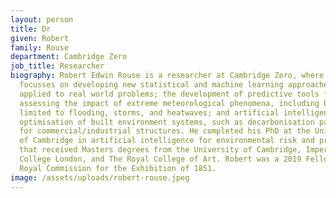 ```yaml
---
layout: person
title: Dr
given: Robert
family: Rouse
department: Cambridge Zero
job_title: Researcher
biography: Robert Edwin Rouse is a researcher at Cambridge Zero, where he
  focusses on developing new statistical and machine learning approaches to be
  applied to real world problems; the development of predictive tools for
  assessing the impact of extreme meteorological phenomena, including but not
  limited to flooding, storms, and heatwaves; and artificial intelligence
  optimisation of built environment systems, such as decarbonisation pathways
  for commercial/industrial structures. He completed his PhD at the University
  of Cambridge in artificial intelligence for environmental risk and prior to
  that received Masters degrees from the University of Cambridge, Imperial
  College London, and The Royal College of Art. Robert was a 2019 Fellow of the
  Royal Commission for the Exhibition of 1851.
image: /assets/uploads/robert-rouse.jpeg
---
```

